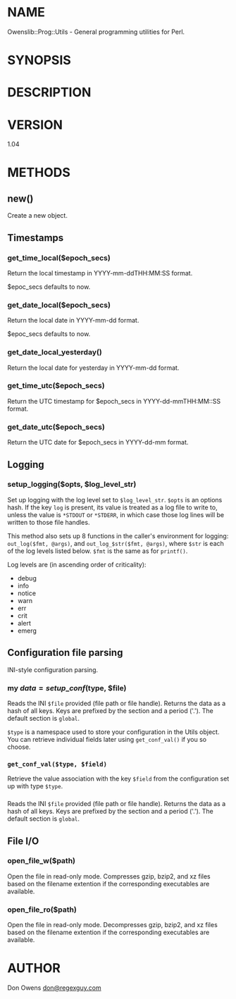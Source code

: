 # NAME

Owenslib::Prog::Utils - General programming utilities for Perl.

# SYNOPSIS

# DESCRIPTION

# VERSION

1.04

# METHODS

## new()

Create a new object.

## Timestamps

### get\_time\_local($epoch\_secs)

Return the local timestamp in YYYY-mm-ddTHH:MM:SS format.

$epoc\_secs defaults to now.

### get\_date\_local($epoch\_secs)

Return the local date in YYYY-mm-dd format.

$epoc\_secs defaults to now.

### get\_date\_local\_yesterday()

Return the local date for yesterday in YYYY-mm-dd format.

### get\_time\_utc($epoch\_secs)

Return the UTC timestamp for $epoch\_secs in YYYY-dd-mmTHH:MM::SS format.

### get\_date\_utc($epoch\_secs)

Return the UTC date for $epoch\_secs in YYYY-dd-mm format.

## Logging

### setup\_logging($opts, $log\_level\_str)

Set up logging with the log level set to
`$log_level_str`. `$opts` is an options hash. If the key `log`
is present, its value is treated as a log file to write to,
unless the value is `*STDOUT` or `*STDERR`, in which case those
log lines will be written to those file handles.

This method also sets up 8 functions in the caller's environment
for logging:  `out_log($fmt, @args)`, and
`out_log_$str($fmt, @args)`, where `$str` is each of the log levels listed
below. `$fmt` is the same as for `printf()`.

Log levels are (in ascending order of criticality):

- debug
- info
- notice
- warn
- err
- crit
- alert
- emerg

## Configuration file parsing

INI-style configuration parsing.

### my $data = setup\_conf($type, $file)

Reads the INI `$file` provided (file path or file handle). Returns the
data as a hash of all keys. Keys are prefixed by the section and a period ('.').
The default section is `global`.

`$type` is a namespace used to store your configuration in the Utils object.
You can retrieve individual fields later using `get_conf_val()` if you
so choose.

### `get_conf_val($type, $field)`

Retrieve the value association with the key `$field` from the configuration
set up with type `$type`.

### 

Reads the INI `$file` provided (file path or file handle). Returns the
data as a hash of all keys. Keys are prefixed by the section and a period ('.').
The default section is `global`.

## File I/O

### open\_file\_w($path)

Open the file in read-only mode. Compresses gzip, bzip2, and xz
files based on the filename extention if the corresponding
executables are available.

### open\_file\_ro($path)

Open the file in read-only mode. Decompresses gzip, bzip2, and xz
files based on the filename extention if the corresponding
executables are available.

# AUTHOR

Don Owens <don@regexguy.com>
